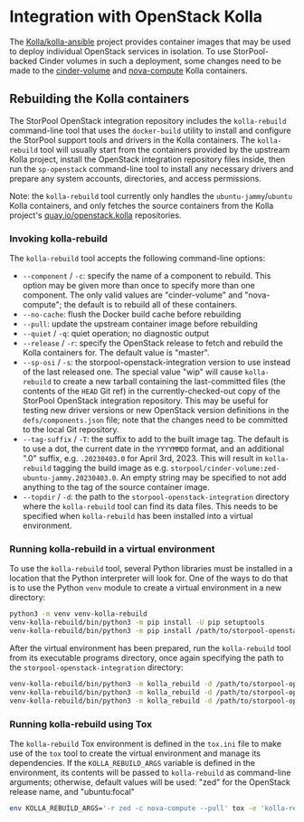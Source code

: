 <!--
SPDX-FileCopyrightText: 2015 - 2023  StorPool <support@storpool.com>
SPDX-License-Identifier: Apache-2.0
-->

# Integration with OpenStack Kolla

The [Kolla/kolla-ansible][kolla] project provides container images that
may be used to deploy individual OpenStack services in isolation.
To use StorPool-backed Cinder volumes in such a deployment, some changes
need to be made to the [cinder-volume][kolla-cinder-volume] and
[nova-compute][kolla-nova-compute] Kolla containers.

## Rebuilding the Kolla containers

The StorPool OpenStack integration repository includes the `kolla-rebuild`
command-line tool that uses the `docker-build` utility to install and
configure the StorPool support tools and drivers in the Kolla containers.
The `kolla-rebuild` tool will usually start from the containers provided by
the upstream Kolla project, install the OpenStack integration repository
files inside, then run the `sp-openstack` command-line tool to install
any necessary drivers and prepare any system accounts, directories, and
access permissions.

Note: the `kolla-rebuild` tool currently only handles
the `ubuntu-jammy`/`ubuntu` Kolla containers, and only fetches
the source containers from the Kolla project's
[quay.io/openstack.kolla][quay-io-kolla] repositories.

### Invoking kolla-rebuild

The `kolla-rebuild` tool accepts the following command-line options:

- `--component` / `-c`: specify the name of a component to rebuild.
  This option may be given more than once to specify more than one
  component.
  The only valid values are "cinder-volume" and "nova-compute";
  the default is to rebuild all of these containers.
- `--no-cache`: flush the Docker build cache before rebuilding
- `--pull`: update the upstream container image before rebuilding
- `--quiet` / `-q`: quiet operation; no diagnostic output
- `--release` / `-r`: specify the OpenStack release to fetch and
  rebuild the Kolla containers for.
  The default value is "master".
- `--sp-osi` / `-s`: the storpool-openstack-integration version to use
   instead of the last released one.
   The special value "wip" will cause `kolla-rebuild` to create a new
   tarball containing the last-committed files (the contents of
   the `HEAD` Git ref) in the currently-checked-out copy of
   the StorPool OpenStack integration repository.
   This may be useful for testing new driver versions or new OpenStack
   version definitions in the `defs/components.json` file; note that
   the changes need to be committed to the local Git repository.
- `--tag-suffix` / `-T`: the suffix to add to the built image tag.
  The default is to use a dot, the current date in the `YYYYMMDD` format,
  and an additional ".0" suffix, e.g. `.20230403.0` for April 3rd, 2023.
  This will result in `kolla-rebuild` tagging the build image as e.g.
  `storpool/cinder-volume:zed-ubuntu-jammy.20230403.0`.
  An empty string may be specified to not add anything to the tag of
  the source container image.
- `--topdir` / `-d`: the path to the `storpool-openstack-integration`
  directory where the `kolla-rebuild` tool can find its data files.
  This needs to be specified when `kolla-rebuild` has been installed into
  a virtual environment.

### Running kolla-rebuild in a virtual environment

To use the `kolla-rebuild` tool, several Python libraries must be installed
in a location that the Python interpreter will look for.
One of the ways to do that is to use the Python `venv` module to create
a virtual environment in a new directory:

``` sh
python3 -m venv venv-kolla-rebuild
venv-kolla-rebuild/bin/python3 -m pip install -U pip setuptools
venv-kolla-rebuild/bin/python3 -m pip install /path/to/storpool-openstack-integration
```

After the virtual environment has been prepared, run the `kolla-rebuild` tool
from its executable programs directory, once again specifying the path to
the `storpool-openstack-integration` directory:

``` sh
venv-kolla-rebuild/bin/python3 -m kolla_rebuild -d /path/to/storpool-openstack-integration --help
venv-kolla-rebuild/bin/python3 -m kolla_rebuild -d /path/to/storpool-openstack-integration -r 'zed' --pull
venv-kolla-rebuild/bin/python3 -m kolla_rebuild -d /path/to/storpool-openstack-integration -r 'yoga' --tag-suffix '.sp' -c 'cinder-volume'
```

### Running kolla-rebuild using Tox

The `kolla-rebuild` Tox environment is defined in the `tox.ini` file to
make use of the `tox` tool to create the virtual environment and manage its
dependencies.
If the `KOLLA_REBUILD_ARGS` variable is defined in the environment, its
contents will be passed to `kolla-rebuild` as command-line arguments;
otherwise, default values will be used: "zed" for the OpenStack release
name, and "ubuntu:focal"

``` sh
env KOLLA_REBUILD_ARGS='-r zed -c nova-compute --pull' tox -e 'kolla-rebuild'
```

[kolla]: https://docs.openstack.org/kolla-ansible/latest/user/
[quay-io-kolla]: https://quay.io/organization/openstack.kolla "The Kolla project's quay.io repositories"
[kolla-cinder-volume]: https://quay.io/repository/openstack.kolla/cinder-volume?tab=tags "The Kolla cinder-volume container image"
[kolla-nova-compute]: https://quay.io/repository/openstack.kolla/nova-compute?tab=tags "The Kolla nova-compute container image"
